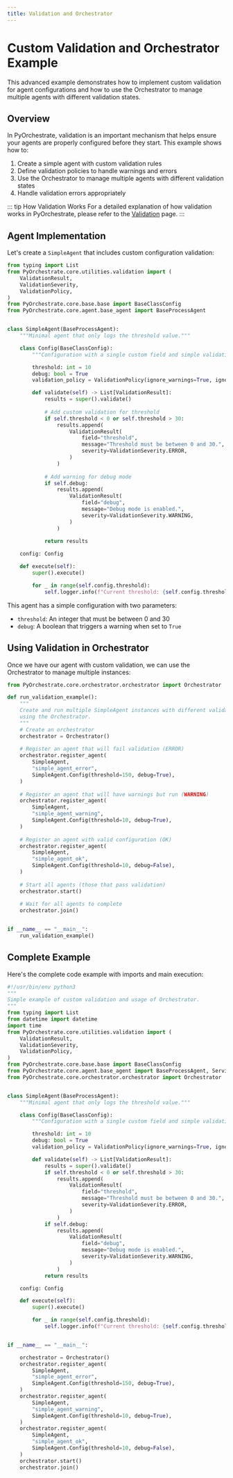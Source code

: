 ```yaml
---
title: Validation and Orchestrator
---
```


# Custom Validation and Orchestrator Example

This advanced example demonstrates how to implement custom validation for agent configurations and how to use the Orchestrator to manage multiple agents with different validation states.

## Overview

In PyOrchestrate, validation is an important mechanism that helps ensure your agents are properly configured before they start. This example shows how to:

1. Create a simple agent with custom validation rules
2. Define validation policies to handle warnings and errors
3. Use the Orchestrator to manage multiple agents with different validation states
4. Handle validation errors appropriately

::: tip How Validation Works
For a detailed explanation of how validation works in PyOrchestrate, please refer to the [Validation](../../learn/agents/index.md#validation) page.
:::

## Agent Implementation

Let's create a `SimpleAgent` that includes custom configuration validation:

```python
from typing import List
from PyOrchestrate.core.utilities.validation import (
    ValidationResult,
    ValidationSeverity,
    ValidationPolicy,
)
from PyOrchestrate.core.base.base import BaseClassConfig
from PyOrchestrate.core.agent.base_agent import BaseProcessAgent


class SimpleAgent(BaseProcessAgent):
    """Minimal agent that only logs the threshold value."""

    class Config(BaseClassConfig):
        """Configuration with a single custom field and simple validation."""

        threshold: int = 10
        debug: bool = True
        validation_policy = ValidationPolicy(ignore_warnings=True, ignore_errors=False)

        def validate(self) -> List[ValidationResult]:
            results = super().validate()
            
            # Add custom validation for threshold
            if self.threshold < 0 or self.threshold > 30:
                results.append(
                    ValidationResult(
                        field="threshold",
                        message="Threshold must be between 0 and 30.",
                        severity=ValidationSeverity.ERROR,
                    )
                )
                
            # Add warning for debug mode
            if self.debug:
                results.append(
                    ValidationResult(
                        field="debug",
                        message="Debug mode is enabled.",
                        severity=ValidationSeverity.WARNING,
                    )
                )
                
            return results

    config: Config

    def execute(self):
        super().execute()

        for _ in range(self.config.threshold):
            self.logger.info(f"Current threshold: {self.config.threshold}")
```

This agent has a simple configuration with two parameters:
- `threshold`: An integer that must be between 0 and 30
- `debug`: A boolean that triggers a warning when set to `True`

## Using Validation in Orchestrator

Once we have our agent with custom validation, we can use the Orchestrator to manage multiple instances:

```python
from PyOrchestrate.core.orchestrator.orchestrator import Orchestrator

def run_validation_example():
    """
    Create and run multiple SimpleAgent instances with different validation states
    using the Orchestrator.
    """
    # Create an orchestrator
    orchestrator = Orchestrator()
    
    # Register an agent that will fail validation (ERROR)
    orchestrator.register_agent(
        SimpleAgent,
        "simple_agent_error",
        SimpleAgent.Config(threshold=150, debug=True),
    )
    
    # Register an agent that will have warnings but run (WARNING)
    orchestrator.register_agent(
        SimpleAgent,
        "simple_agent_warning",
        SimpleAgent.Config(threshold=10, debug=True),
    )
    
    # Register an agent with valid configuration (OK)
    orchestrator.register_agent(
        SimpleAgent,
        "simple_agent_ok",
        SimpleAgent.Config(threshold=10, debug=False),
    )
    
    # Start all agents (those that pass validation)
    orchestrator.start()
    
    # Wait for all agents to complete
    orchestrator.join()


if __name__ == "__main__":
    run_validation_example()
```

## Complete Example

Here's the complete code example with imports and main execution:

```python
#!/usr/bin/env python3
"""
Simple example of custom validation and usage of Orchestrator.
"""
from typing import List
from datetime import datetime
import time
from PyOrchestrate.core.utilities.validation import (
    ValidationResult,
    ValidationSeverity,
    ValidationPolicy,
)
from PyOrchestrate.core.base.base import BaseClassConfig
from PyOrchestrate.core.agent.base_agent import BaseProcessAgent, ServiceMessage
from PyOrchestrate.core.orchestrator.orchestrator import Orchestrator


class SimpleAgent(BaseProcessAgent):
    """Minimal agent that only logs the threshold value."""

    class Config(BaseClassConfig):
        """Configuration with a single custom field and simple validation."""

        threshold: int = 10
        debug: bool = True
        validation_policy = ValidationPolicy(ignore_warnings=True, ignore_errors=False)

        def validate(self) -> List[ValidationResult]:
            results = super().validate()
            if self.threshold < 0 or self.threshold > 30:
                results.append(
                    ValidationResult(
                        field="threshold",
                        message="Threshold must be between 0 and 30.",
                        severity=ValidationSeverity.ERROR,
                    )
                )
            if self.debug:
                results.append(
                    ValidationResult(
                        field="debug",
                        message="Debug mode is enabled.",
                        severity=ValidationSeverity.WARNING,
                    )
                )
            return results

    config: Config

    def execute(self):
        super().execute()

        for _ in range(self.config.threshold):
            self.logger.info(f"Current threshold: {self.config.threshold}")


if __name__ == "__main__":

    orchestrator = Orchestrator()
    orchestrator.register_agent(
        SimpleAgent,
        "simple_agent_error",
        SimpleAgent.Config(threshold=150, debug=True),
    )
    orchestrator.register_agent(
        SimpleAgent,
        "simple_agent_warning",
        SimpleAgent.Config(threshold=10, debug=True),
    )
    orchestrator.register_agent(
        SimpleAgent,
        "simple_agent_ok",
        SimpleAgent.Config(threshold=10, debug=False),
    )
    orchestrator.start()
    orchestrator.join()
